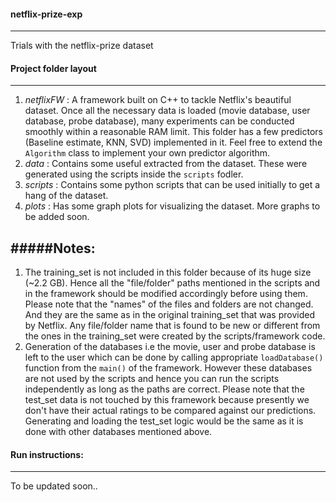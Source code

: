 #### netflix-prize-exp
----------------------
Trials with the netflix-prize dataset

#### Project folder layout
--------------------------
1. _netflixFW_ : A framework built on C++ to tackle Netflix's beautiful dataset. Once all the necessary data is loaded (movie database, user database, probe database), many experiments can be conducted smoothly within a reasonable RAM limit. This folder has a few predictors (Baseline estimate, KNN, SVD) implemented in it. Feel free to extend the `Algorithm` class to implement your own predictor algorithm.
2. _data_ : Contains some useful extracted from the dataset. These were generated using the scripts inside the `scripts` fodler.
3. _scripts_ : Contains some python scripts that can be used initially to get a hang of the dataset.
4. _plots_ : Has some graph plots for visualizing the dataset. More graphs to be added soon.

#####Notes:
----------
1. The training\_set is not included in this folder because of its huge size (~2.2 GB). Hence all the "file/folder" paths mentioned in the scripts and in the framework should be modified accordingly before using them. Please note that the "names" of the files and folders are not changed. And they are the same as in the original training\_set that was provided by Netflix. Any file/folder name that is found to be new or different from the ones in the training\_set were created by the scripts/framework code.
2. Generation of the databases i.e the movie, user and probe database is left to the user which can be done by calling appropriate `loadDatabase()` function from the  `main()` of the framework. However these databases are not used by the scripts and hence you can run the scripts independently as long as the paths are correct. Please note that the test\_set data is not touched by this framework because presently we don't have their actual ratings to be compared against our predictions. Generating and loading the test\_set logic would be the same as it is done with other databases mentioned above.

#### Run instructions:
----------------------
To be updated soon..


